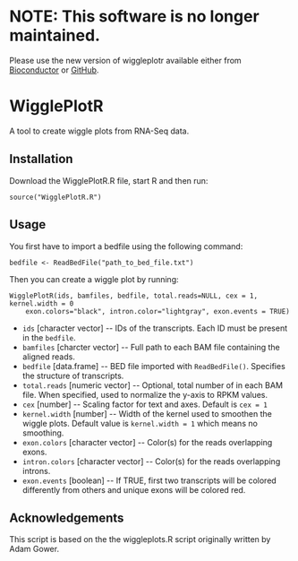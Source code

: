 # NOTE: This software is no longer maintained. 

Please use the new version of wiggleplotr available either from [Bioconductor](http://bioconductor.org/packages/release/bioc/html/wiggleplotr.html) or [GitHub](https://github.com/kauralasoo/wiggleplotr).

WigglePlotR
===========
A tool to create wiggle plots from RNA-Seq data.

Installation
------------
Download the WigglePlotR.R file, start R and then run:
	
	source("WigglePlotR.R")
	
Usage
-----
You first have to import a bedfile using the following command:

	bedfile <- ReadBedFile("path_to_bed_file.txt")

Then you can create a wiggle plot by running:

	WigglePlotR(ids, bamfiles, bedfile, total.reads=NULL, cex = 1, kernel.width = 0
		exon.colors="black", intron.color="lightgray", exon.events = TRUE)

 * `ids` [character vector] -- IDs of the transcripts. Each ID must be present in the `bedfile`.
 * `bamfiles` [charcter vector] -- Full path to each BAM file containing the aligned reads.
 * `bedfile` [data.frame] -- BED file imported with `ReadBedFile()`. Specifies the structure of transcripts.
 * `total.reads` [numeric vector] -- Optional, total number of in each BAM file. When specified, used to normalize the y-axis to RPKM values.
 * `cex` [number] -- Scaling factor for text and axes. Default is `cex = 1`
 * `kernel.width` [number] -- Width of the kernel used to smoothen the wiggle plots. Default value is `kernel.width = 1` which means no smoothing.
 * `exon.colors` [character vector] -- Color(s) for the reads overlapping exons.
 * `intron.colors` [character vector] -- Color(s) for the reads overlapping introns.
 * `exon.events` [boolean] -- If TRUE, first two transcripts will be colored differently from others and unique exons will be colored red.

Acknowledgements
----------------
This script is based on the the wiggleplots.R script originally written by Adam Gower.

